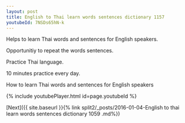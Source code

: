 ```yaml
---
layout: post
title: English to Thai learn words sentences dictionary 1157 
youtubeId: 7NSDs65hN-k
---
```

 
 
Helps to learn Thai words and sentences for English speakers.

Opportunitiy to repeat the words sentences. 

Practice Thai language. 
 
10 minutes practice every day. 
 
How to learn Thai words and sentences for English speakers 
 
{% include youtubePlayer.html id=page.youtubeId %}
 
 
[Next]({{ site.baseurl }}{% link  split2/_posts/2016-01-04-English to thai learn words sentences dictionary 1059 .md%})
 
